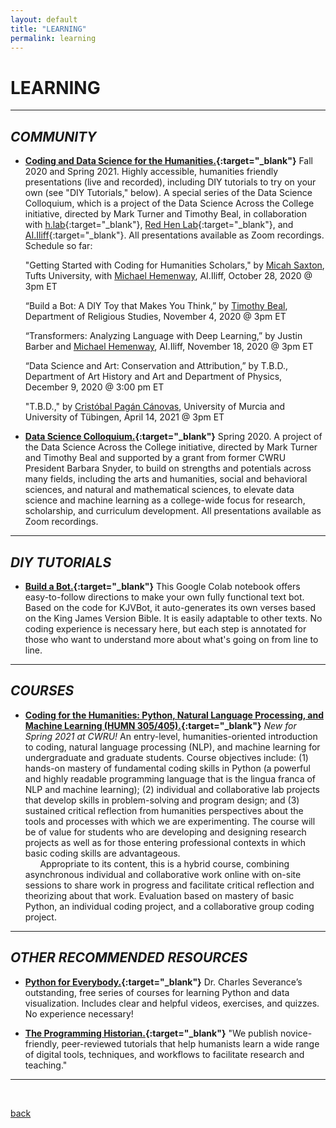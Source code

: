 ```yaml
---
layout: default
title: "LEARNING"
permalink: learning
---  
```


# LEARNING #  

---
## *COMMUNITY* ##

  + **[Coding and Data Science for the Humanities.](https://cognitivescience.case.edu/data-science-colloquium/){:target="_blank"}** Fall 2020 and Spring 2021. Highly accessible, humanities friendly presentations (live and recorded), including DIY tutorials to try on your own (see "DIY Tutorials," below). A special series of the Data Science Colloquium, which is a project of the Data Science Across the College initiative, directed by Mark Turner and Timothy Beal, in collaboration with [h.lab](https://case.edu/artsci/hlab/){:target="_blank"}, [Red Hen Lab](https://sites.google.com/site/distributedlittleredhen/home){:target="_blank"}, and [AI.Iliff](https://ai.iliff.edu){:target="_blank"}. All presentations available as Zoom recordings. Schedule so far:
  
    "Getting Started with Coding for Humanities Scholars," by [Micah Saxton](https://tischlibrary.tufts.edu/about-us/people/micah-saxton), Tufts University, with [Michael Hemenway](https://michaelphemenway.com/resume/), AI.Iliff, October 28, 2020 @ 3pm ET
  
    “Build a Bot: A DIY Toy that Makes You Think,” by [Timothy Beal](https://case.edu/artsci/hlab/about/timothy-beal), Department of Religious Studies, November 4, 2020 @ 3pm ET

    “Transformers: Analyzing Language with Deep Learning,” by Justin Barber and [Michael Hemenway](https://michaelphemenway.com/resume/), AI.Iliff, November 18, 2020 @ 3pm ET

    “Data Science and Art: Conservation and Attribution,” by T.B.D., Department of Art History and Art and Department of Physics, December 9, 2020 @ 3:00 pm ET
  
    "T.B.D.," by [Cristóbal Pagán Cánovas](https://sites.google.com/site/cristobalpagancanovas/), University of Murcia and University of Tübingen, April 14, 2021 @ 3pm ET

  + **[Data Science Colloquium.](https://cognitivescience.case.edu/data-science-colloquium/){:target="_blank"}** Spring 2020. A project of the Data Science Across the College initiative, directed by Mark Turner and Timothy Beal and supported by a grant from former CWRU President Barbara Snyder, to build on strengths and potentials across many fields, including the arts and humanities, social and behavioral sciences, and natural and mathematical sciences, to elevate data science and machine learning as a college-wide focus for research, scholarship, and curriculum development. All presentations available as Zoom recordings.

---  
## *DIY TUTORIALS* ##

  + **[Build a Bot.](https://colab.research.google.com/drive/18f0pvnrb7I7IAYu1soWRBi4RiwLbW5Iy?usp=sharing){:target="_blank"}** This Google Colab notebook offers easy-to-follow directions to make your own fully functional text bot. Based on the code for KJVBot, it auto-generates its own verses based on the King James Version Bible. It is easily adaptable to other texts. No coding experience is necessary here, but each step is annotated for those who want to understand more about what's going on from line to line.

---
## *COURSES* ##

  + **[Coding for the Humanities: Python, Natural Language Processing, and Machine Learning (HUMN 305/405).](https://humanities.case.edu/humn-courses/){:target="_blank"}** *New for Spring 2021 at CWRU!* An entry-level, humanities-oriented introduction to coding, natural language processing (NLP), and machine learning for undergraduate and graduate students. Course objectives include: (1) hands-on mastery of fundamental coding skills in Python (a powerful and highly readable programming language that is the lingua franca of NLP and machine learning); (2) individual and collaborative lab projects that develop skills in problem-solving and program design; and (3) sustained critical reflection from humanities perspectives about the tools and processes with which we are experimenting. The course will be of value for students who are developing and designing research projects as well as for those entering professional contexts in which basic coding skills are advantageous.  
&nbsp; &nbsp; &nbsp; Appropriate to its content, this is a hybrid course, combining asynchronous individual and collaborative work online with on-site sessions to share work in progress and facilitate critical reflection and theorizing about that work. Evaluation based on mastery of basic Python, an individual coding project, and a collaborative group coding project.

---
## *OTHER RECOMMENDED RESOURCES* ##

  + **[Python for Everybody.](https://www.py4e.com/){:target="_blank"}** Dr. Charles Severance’s outstanding, free series of courses for learning Python and data visualization. Includes clear and helpful videos, exercises, and quizzes. No experience necessary!
  
  + **[The Programming Historian.](https://programminghistorian.org){:target="_blank"}** "We publish novice-friendly, peer-reviewed tutorials that help humanists learn a wide range of digital tools, techniques, and workflows to facilitate research and teaching."

---  
&nbsp;

[back](./)
